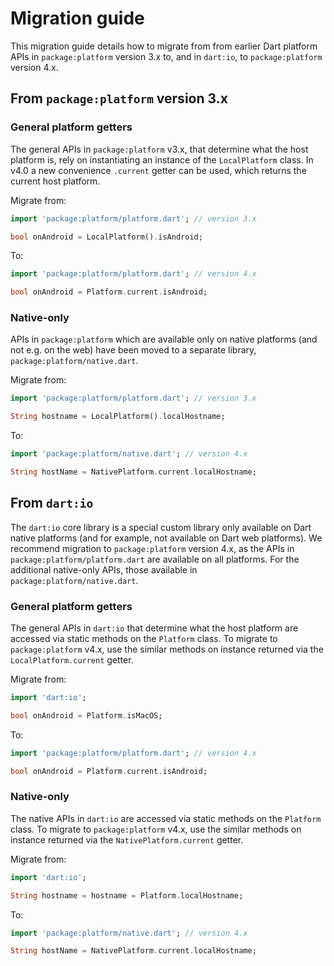 # Migration guide

This migration guide details how to migrate from from earlier Dart platform APIs
in `package:platform` version 3.x to, and in `dart:io`, to `package:platform`
version 4.x.

## From `package:platform` version 3.x

### General platform getters

The general APIs in `package:platform` v3.x, that determine what the host
platform is, rely on instantiating an instance of the `LocalPlatform` class. In
v4.0 a new convenience `.current` getter can be used, which returns the current
host platform.

Migrate from:
```dart
import 'package:platform/platform.dart'; // version 3.x

bool onAndroid = LocalPlatform().isAndroid;
```

To:
```dart
import 'package:platform/platform.dart'; // version 4.x

bool onAndroid = Platform.current.isAndroid;
```

### Native-only 

APIs in `package:platform` which are available only on native platforms (and not e.g.
on the web) have been moved to a separate library,
`package:platform/native.dart`.

Migrate from:
```dart
import 'package:platform/platform.dart'; // version 3.x

String hostname = LocalPlatform().localHostname;
```

To:
```dart
import 'package:platform/native.dart'; // version 4.x

String hostName = NativePlatform.current.localHostname;
```

## From `dart:io`

The `dart:io` core library is a special custom library only available on Dart
native platforms (and for example, not available on Dart web platforms). We
recommend migration to `package:platform` version 4.x, as the APIs in
`package:platform/platform.dart` are available on all platforms. For the
additional native-only APIs, those available in `package:platform/native.dart`.

### General platform getters

The general APIs in `dart:io` that determine what the host platform are accessed
via static methods on the `Platform` class. To migrate to `package:platform`
v4.x, use the similar methods on instance returned via the
`LocalPlatform.current` getter.

Migrate from:
```dart
import 'dart:io';

bool onAndroid = Platform.isMacOS;
```

To:
```dart
import 'package:platform/platform.dart'; // version 4.x

bool onAndroid = Platform.current.isAndroid;
```

### Native-only 

The native APIs in `dart:io` are accessed via static methods on the `Platform`
class. To migrate to `package:platform` v4.x, use the similar methods on
instance returned via the `NativePlatform.current` getter.

Migrate from:
```dart
import 'dart:io';

String hostname = hostname = Platform.localHostname;
```

To:
```dart
import 'package:platform/native.dart'; // version 4.x

String hostName = NativePlatform.current.localHostname;
```

